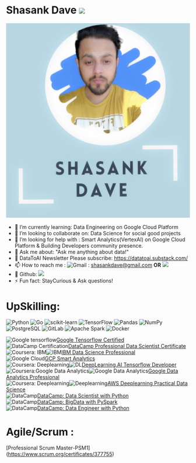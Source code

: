 # Shasank Dave  [<img src="https://img.shields.io/badge/LinkedIn-0077B5?style=for-the-badge&logo=linkedin&logoColor=white">](https://nl.linkedin.com/in/shasankdave?trk=profile-badge) 
<img src="https://raw.githubusercontent.com/ShasankDave/shasankdave.github.io/main/Profile.jpg" style="width:750px;"/>

- 🌱 I’m currently learning: Data Engineering on Google Cloud Platform
- 👯 I’m looking to collaborate on: Data Science for social good projects
- 🤔 I’m looking for help with : Smart Analytics(VertexAI) on Google Cloud Platform & Building Developers community presence.
- 💬 Ask me about: "Ask me anything about data!"
- 💬 DataToAI Newsletter Please subscribe: https://datatoai.substack.com/ 
- 📫 How to reach me : ![Gmail](https://img.shields.io/badge/Gmail-D14836?style=for-the-badge&logo=gmail&logoColor=white) : shasankdave@gmail.com **OR** [<img src="https://img.shields.io/badge/LinkedIn-0077B5?style=for-the-badge&logo=linkedin&logoColor=white">](https://nl.linkedin.com/in/shasankdave?trk=profile-badge) 
- 🔭 Github: [<img src="https://img.shields.io/badge/GitHub-100000?style=for-the-badge&logo=github&logoColor=white">](https://github.com/ShasankDave)
- ⚡ Fun fact: StayCurious & Ask questions!

# UpSkilling:
![Python](https://img.shields.io/badge/python-3670A0?style=for-the-badge&logo=python&logoColor=ffdd54) ![Go](https://img.shields.io/badge/go-%2300ADD8.svg?style=for-the-badge&logo=go&logoColor=white) ![scikit-learn](https://img.shields.io/badge/scikit--learn-%23F7931E.svg?style=for-the-badge&logo=scikit-learn&logoColor=white) ![TensorFlow](https://img.shields.io/badge/TensorFlow-%23FF6F00.svg?style=for-the-badge&logo=TensorFlow&logoColor=white) ![Pandas](https://img.shields.io/badge/pandas-%23150458.svg?style=for-the-badge&logo=pandas&logoColor=white) ![NumPy](https://img.shields.io/badge/numpy-%23013243.svg?style=for-the-badge&logo=numpy&logoColor=white) ![PostgreSQL](https://img.shields.io/badge/PostgreSQL-316192?style=for-the-badge&logo=postgresql&logoColor=white) ![GitLab](https://img.shields.io/badge/GitLab-330F63?style=for-the-badge&logo=gitlab&logoColor=white)  ![Apache Spark](https://img.shields.io/badge/Apache_Spark-FFFFFF?style=for-the-badge&logo=apachespark&logoColor=#E35A16) ![Docker](https://img.shields.io/badge/Docker-2CA5E0?style=for-the-badge&logo=docker&logoColor=white) 

![Google tensorflow](https://img.shields.io/badge/Google-Tensorflow%20Certified-orange?style=for-the-badge&logo=appveyor)[Google Tensorflow Certified](https://www.credential.net/a19b5937-1ae2-4119-8e58-4143ee1b6590) <br/>
![DataCamp Certification](https://img.shields.io/badge/Datacamp-05192D?style=for-the-badge&logo=datacamp&logoColor=65FF8F)[DataCamp Professional Data Scientist Certificate](https://www.datacamp.com/certificate/DS0016139675400) <br/>
![Coursera: IBM](https://img.shields.io/badge/Coursera-0056D2?style=for-the-badge&logo=Coursera&logoColor=white)![IBM](https://img.shields.io/badge/IBM-Data%20Science%20Professional-green)[IBM Data Science Professional](https://www.coursera.org/account/accomplishments/specialization/certificate/SBHQ52YBWSWE) <br/>
![Google Cloud](https://img.shields.io/badge/GoogleCloud-%234285F4.svg?style=for-the-badge&logo=google-cloud&logoColor=white)[GCP Smart Analytics](https://www.cloudskillsboost.google/public_profiles/658e5a38-09bc-4097-8bed-2b24b20fd3e7/badges/2256291?utm_medium=social&utm_source=linkedin&utm_campaign=ql-social-share) <br/>
![Coursera: Deeplearning](https://img.shields.io/badge/Coursera-0056D2?style=for-the-badge&logo=Coursera&logoColor=white)![DL](https://img.shields.io/badge/Tensorflow%20Developer-DeepLearning.ai-red)[DeepLearning.AI Tensorflow Developer](https://www.coursera.org/account/accomplishments/specialization/certificate/YXDQ8EGP95TC) <br/>
![Coursera:Google Data Analytics](https://img.shields.io/badge/Coursera-0056D2?style=for-the-badge&logo=Coursera&logoColor=white)![Google Data Analytics](https://img.shields.io/badge/Google-Data%20Analytics%20-yellow)[Google Data Analytics Professional](https://coursera.org/share/4501cc94cd0e8a49b20edfba0a28bde2) <br/>
![Coursera: Deeplearning](https://img.shields.io/badge/Coursera-0056D2?style=for-the-badge&logo=Coursera&logoColor=white)![Deeplearning](https://img.shields.io/badge/AWS%20Data%20Science%20in%20Practice-DeepLearning.ai-red)[AWS Deeplearning Practical Data Science](https://coursera.org/share/e2ab55b37b4e90f1c199b7c8971e3fee) <br/>
![DataCamp](https://img.shields.io/badge/Datacamp-05192D?style=for-the-badge&logo=datacamp&logoColor=65FF8F)[DataCamp: Data Scientist with Python](https://www.datacamp.com/statement-of-accomplishment/track/ccb4ffeba9febfa6dce4d09f0a302af2695b801e) <br/>
![DataCamp](https://img.shields.io/badge/Datacamp-05192D?style=for-the-badge&logo=datacamp&logoColor=65FF8F)[DataCamp: BigData with PySpark](https://www.datacamp.com/statement-of-accomplishment/track/09089c7ade0250464950974836dcf9df2b143ff0) <br/>
![DataCamp](https://img.shields.io/badge/Datacamp-05192D?style=for-the-badge&logo=datacamp&logoColor=65FF8F)[DataCamp: Data Engineer with Python](https://www.datacamp.com/statement-of-accomplishment/track/83e4f1eb4943771542a53fc7644bf8a3d63f6f11)<br/>

# Agile/Scrum :
[Professional Scrum Master-PSM1] (https://www.scrum.org/certificates/377755) 
